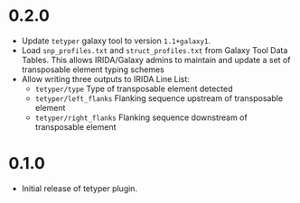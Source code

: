 # 0.2.0

* Update `tetyper` galaxy tool to version `1.1+galaxy1`.
* Load `snp_profiles.txt` and `struct_profiles.txt` from Galaxy Tool Data Tables. This allows
  IRIDA/Galaxy admins to maintain and update a set of transposable element typing schemes
* Allow writing three outputs to IRIDA Line List:
  * `tetyper/type` Type of transposable element detected
  * `tetyper/left_flanks` Flanking sequence upstream of transposable element
  * `tetyper/right_flanks` Flanking sequence downstream of transposable element

# 0.1.0

* Initial release of tetyper plugin.
